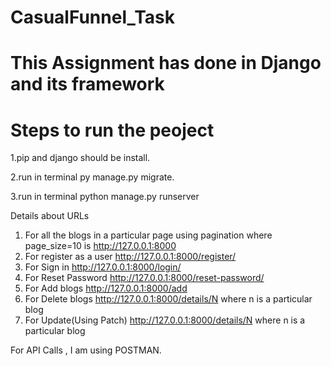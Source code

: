 # CasualFunnel_Task

# This Assignment has done in Django and its framework

# Steps to run the peoject

1.pip and django should be install.

2.run in terminal    py manage.py migrate.

3.run in terminal    python manage.py runserver


Details about URLs

1. For all the blogs in a particular page using pagination where page_size=10 is     http://127.0.0.1:8000
2. For register as a user                                                            http://127.0.0.1:8000/register/
3. For Sign in                                                                       http://127.0.0.1:8000/login/
4. For Reset Password                                                                http://127.0.0.1:8000/reset-password/
5. For Add blogs                                                                     http://127.0.0.1:8000/add
6. For Delete blogs                                                                  http://127.0.0.1:8000/details/N where n is a particular blog
7. For Update(Using Patch)                                                           http://127.0.0.1:8000/details/N where n is a particular blog

For API Calls , I am using POSTMAN.
